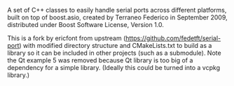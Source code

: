 A set of C++ classes to easily handle serial ports across different platforms, built on top of boost.asio, created by Terraneo Federico in September 2009, distributed under Boost Software License, Version 1.0.

This is a fork by ericfont from upstream (https://github.com/fedetft/serial-port) with modified directory structure and CMakeLists.txt to build as a library so it can be included in other projects (such as a submodule). Note the Qt example 5 was removed because Qt library is too big of a dependency for a simple library. (Ideally this could be turned into a vcpkg library.)
